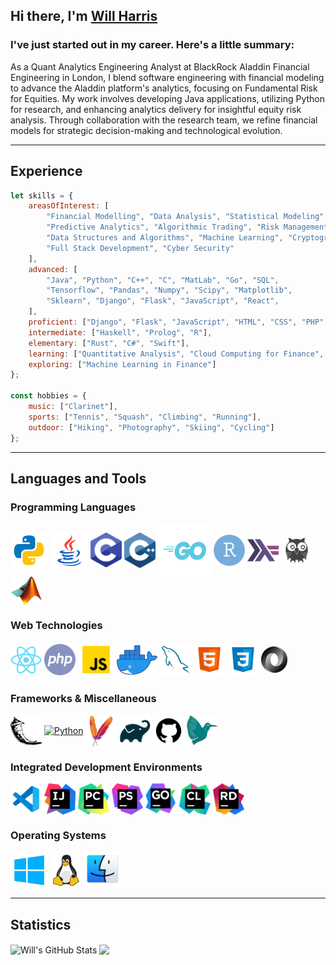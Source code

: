 ## Hi there, I'm [Will Harris][linkedin]
### I've just started out in my career. Here's a little summary:
As a Quant Analytics Engineering Analyst at BlackRock Aladdin Financial Engineering in London, I blend software engineering with financial modeling to advance the Aladdin platform's analytics, focusing on Fundamental Risk for Equities. My work involves developing Java applications, utilizing Python for research, and enhancing analytics delivery for insightful equity risk analysis. Through collaboration with the research team, we refine financial models for strategic decision-making and technological evolution.

---

## Experience
```JavaScript
let skills = {
    areasOfInterest: [
        "Financial Modelling", "Data Analysis", "Statistical Modeling", 
        "Predictive Analytics", "Algorithmic Trading", "Risk Management",
        "Data Structures and Algorithms", "Machine Learning", "Cryptography",
        "Full Stack Development", "Cyber Security"
    ],
    advanced: [
        "Java", "Python", "C++", "C", "MatLab", "Go", "SQL",
        "Tensorflow", "Pandas", "Numpy", "Scipy", "Matplotlib",
        "Sklearn", "Django", "Flask", "JavaScript", "React",
    ],
    proficient: ["Django", "Flask", "JavaScript", "HTML", "CSS", "PHP", "Excel"],
    intermediate: ["Haskell", "Prolog", "R"],
    elementary: ["Rust", "C#", "Swift"],
    learning: ["Quantitative Analysis", "Cloud Computing for Finance", "Terraform"],
    exploring: ["Machine Learning in Finance"]
};

const hobbies = {
    music: ["Clarinet"],
    sports: ["Tennis", "Squash", "Climbing", "Running"],
    outdoor: ["Hiking", "Photography", "Skiing", "Cycling"]
};
```

---

## Languages and Tools
### Programming Languages
<a href="https://www.python.org/"><img alt="Python" width="60px" src="https://raw.githubusercontent.com/Will-Harris00/Will-Harris00/master/assets/python.png" style="vertical-align: middle;"></a>
<a href="https://docs.oracle.com/en/java/"><img alt="Java" width="60px" src="https://raw.githubusercontent.com/Will-Harris00/Will-Harris00/master/assets/java.png" style="vertical-align: middle;"></a>
<a href="https://en.wikipedia.org/wiki/C_(programming_language)"><img alt="Python" width="50px" src="https://raw.githubusercontent.com/Will-Harris00/Will-Harris00/master/assets/c.png" style="vertical-align: middle;"></a>
<a href="https://en.wikipedia.org/wiki/C%2B%2B"><img alt="Python" width="50px" src="https://raw.githubusercontent.com/Will-Harris00/Will-Harris00/master/assets/c++.png" style="vertical-align: middle;"></a>
<a href="https://go.dev"><img alt="Golang" width="85px" src="https://raw.githubusercontent.com/Will-Harris00/Will-Harris00/master/assets/golang.png" style="vertical-align: middle; display: inline-block;"></a>
<a href="https://www.r-project.org/about.html"><img alt="R" width="50px" src="https://raw.githubusercontent.com/Will-Harris00/Will-Harris00/master/assets/r.png" style="vertical-align: middle;"></a>
<a href="https://www.haskell.org/"><img alt="Haskell" width="50px" src="https://raw.githubusercontent.com/Will-Harris00/Will-Harris00/master/assets/haskell.png" style="vertical-align: middle;"></a>
<a href="https://www.swi-prolog.org/"><img alt="Prolog" width="50px" src="https://raw.githubusercontent.com/Will-Harris00/Will-Harris00/master/assets/prolog.png" style="vertical-align: middle;"></a>
<a href="https://uk.mathworks.com/products/matlab.html"><img alt="MatLab" width="50px" src="https://raw.githubusercontent.com/Will-Harris00/Will-Harris00/master/assets/matlab.png" style="vertical-align: middle;"></a>
</br>

### Web Technologies
<a href="https://reactjs.org"><img alt="ReactJS" width="50px" src="https://raw.githubusercontent.com/Will-Harris00/Will-Harris00/master/assets/reactjs.png" style="vertical-align: middle;"></a>
<a href="https://developer.mozilla.org/en-US/docs/Glossary/PHP"><img alt="PHP" width="50px" src="https://raw.githubusercontent.com/Will-Harris00/Will-Harris00/master/assets/php.png" style="vertical-align: middle;"></a>
<a href="https://developer.mozilla.org/en-US/docs/Web/JavaScript"><img alt="JavaScript" width="58px" src="https://raw.githubusercontent.com/Will-Harris00/Will-Harris00/master/assets/javascript.png" style="vertical-align: middle;"></a>
<a href="https://www.docker.com"><img alt="Docker" width="65px" src="https://raw.githubusercontent.com/Will-Harris00/Will-Harris00/master/assets/docker.png" style="vertical-align: middle;"></a>
<a href="https://dev.mysql.com/"><img alt="MySQL" width="50px" src="https://raw.githubusercontent.com/Will-Harris00/Will-Harris00/master/assets/mysql.png" style="vertical-align: middle;"></a>
<a href="https://developer.mozilla.org/en-US/docs/Web/HTML"><img alt="html" width="50px" src="https://raw.githubusercontent.com/Will-Harris00/Will-Harris00/master/assets/html.png" style="vertical-align: middle;"></a>
<a href="https://developer.mozilla.org/en-US/docs/Web/CSS"><img alt="css" width="50px" src="https://raw.githubusercontent.com/Will-Harris00/Will-Harris00/master/assets/css.png" style="vertical-align: middle;"></a>
<a href="https://www.json.org/json-en.html"><img alt="JSON" width="42px" src="https://raw.githubusercontent.com/Will-Harris00/Will-Harris00/master/assets/json.png" style="vertical-align: middle;"></a>
</br>

### Frameworks & Miscellaneous
<a href="https://flask.palletsprojects.com/en/2.0.x/"><img alt="Python" width="50px" src="https://raw.githubusercontent.com/Will-Harris00/Will-Harris00/master/assets/flask.png" style="vertical-align: middle;"></a>
<a href="https://www.djangoproject.com/"><img alt="Python" width="50px" src="https://raw.githubusercontent.com/Will-Harris00/Will-Harris00/master/assets/django.png" style="vertical-align: middle;"></a>
<a href="https://maven.apache.org/what-is-maven.html"><img alt="Python" width="50px" src="https://raw.githubusercontent.com/Will-Harris00/Will-Harris00/master/assets/maven.png" style="vertical-align: middle;"></a>
<a href="https://docs.gradle.org/current/userguide/what_is_gradle.html"><img alt="Python" width="50px" src="https://raw.githubusercontent.com/Will-Harris00/Will-Harris00/master/assets/gradle.png" style="vertical-align: middle;"></a>
<a href="https://github.com/"><img alt="github" width="50px" src="https://raw.githubusercontent.com/Will-Harris00/Will-Harris00/master/assets/github.png" style="vertical-align: middle;"></a>
<a href="https://www.latex-project.org/"><img alt="latex" width="50px" src="https://raw.githubusercontent.com/Will-Harris00/Will-Harris00/master/assets/latex.png" style="vertical-align: middle;"></a>
</br>

### Integrated Development Environments
<a href="https://code.visualstudio.com"><img alt="Visual Studio Code" width="50px" src="https://raw.githubusercontent.com/Will-Harris00/Will-Harris00/master/assets/vscode.png" style="vertical-align: middle;"></a>
<a href="https://www.jetbrains.com/idea/"><img alt="IntelliJ" width="50px" src="https://raw.githubusercontent.com/Will-Harris00/Will-Harris00/master/assets/intellij.png" style="vertical-align: middle;"></a>
<a href="https://www.jetbrains.com/pycharm/"><img alt="PyCharm" width="50px" src="https://raw.githubusercontent.com/Will-Harris00/Will-Harris00/master/assets/pycharm.png" style="vertical-align: middle;"></a>
<a href="https://www.jetbrains.com/phpstorm/"><img alt="PhpStorm" width="50px" src="https://raw.githubusercontent.com/Will-Harris00/Will-Harris00/master/assets/phpstorm.png" style="vertical-align: middle;"></a>
<a href="https://www.jetbrains.com/goland/"><img alt="GoLand" width="50px" src="https://raw.githubusercontent.com/Will-Harris00/Will-Harris00/master/assets/goland.png" style="vertical-align: middle;"></a>
<a href="https://www.jetbrains.com/clion/"><img alt="CLion" width="50px" src="https://raw.githubusercontent.com/Will-Harris00/Will-Harris00/master/assets/clion.png" style="vertical-align: middle;"></a>
<a href="https://www.jetbrains.com/rider/"><img alt="Rider" width="50px" src="https://raw.githubusercontent.com/Will-Harris00/Will-Harris00/master/assets/rider.png" style="vertical-align: middle;"></a>
</br>

### Operating Systems
<a href="https://www.microsoft.com/en-us/windows">
<img alt="Windows" width="60px" src="https://raw.githubusercontent.com/Will-Harris00/Will-Harris00/master/assets/windows.png" style="vertical-align: middle;"></a>
<a href="https://www.kernel.org/"><img alt="Linux" width="50px" src="https://raw.githubusercontent.com/Will-Harris00/Will-Harris00/master/assets/linux.png" style="vertical-align: middle;"></a>
<a href="https://developer.apple.com/macos/"><img alt="MacOS" width="58px" src="https://raw.githubusercontent.com/Will-Harris00/Will-Harris00/master/assets/macos.png" style="vertical-align: middle;"></a>

---

## Statistics

<img align="center" alt="Will's GitHub Stats" src="https://github-readme-stats.vercel.app/api?username=Will-Harris00&show_icons=true&hide_border=true&count_private=true&include_all_commits=true&theme=react">
<img align="center" src="https://github-readme-stats.vercel.app/api/top-langs/?username=Will-Harris00&layout=compact&theme=react">

[linkedin]: https://www.linkedin.com/in/wjph/
